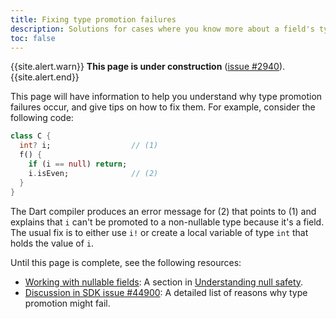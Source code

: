 ```yaml
---
title: Fixing type promotion failures
description: Solutions for cases where you know more about a field's type than Dart can determine.
toc: false
---
```


{{site.alert.warn}}
  **This page is under construction**
  ([issue #2940][]).
{{site.alert.end}}

This page will have information to help you understand
why type promotion failures occur,
and give tips on how to fix them.
For example, consider the following code:

```dart
class C {
  int? i;                  // (1)
  f() {
    if (i == null) return;
    i.isEven;              // (2)
  }
}
```

The Dart compiler produces an error message for (2)
that points to (1) and explains that
`i` can't be promoted to a non-nullable type
because it's a field.
The usual fix is to either use `i!`
or create a local variable
of type `int` that holds the value of `i`.

Until this page is complete, see the following resources:

* [Working with nullable fields][ns-fields]:
  A section in [Understanding null safety][].
* [Discussion in SDK issue #44900][sdk-44900-comment]:
  A detailed list of reasons why type promotion might fail.

[issue #2940]: https://github.com/dart-lang/site-www/issues/2940
[sdk-44900-comment]: https://github.com/dart-lang/sdk/issues/44900#issuecomment-807117343
[ns-fields]: /null-safety/understanding-null-safety#working-with-nullable-fields
[Understanding null safety]: /null-safety/understanding-null-safety
